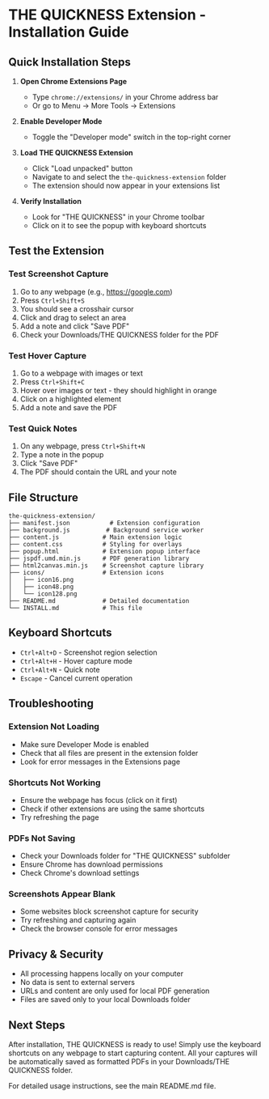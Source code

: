 # THE QUICKNESS Extension - Installation Guide

## Quick Installation Steps

1. **Open Chrome Extensions Page**
   - Type `chrome://extensions/` in your Chrome address bar
   - Or go to Menu → More Tools → Extensions

2. **Enable Developer Mode**
   - Toggle the "Developer mode" switch in the top-right corner

3. **Load THE QUICKNESS Extension**
   - Click "Load unpacked" button
   - Navigate to and select the `the-quickness-extension` folder
   - The extension should now appear in your extensions list

4. **Verify Installation**
   - Look for "THE QUICKNESS" in your Chrome toolbar
   - Click on it to see the popup with keyboard shortcuts

## Test the Extension

### Test Screenshot Capture
1. Go to any webpage (e.g., https://google.com)
2. Press `Ctrl+Shift+S`
3. You should see a crosshair cursor
4. Click and drag to select an area
5. Add a note and click "Save PDF"
6. Check your Downloads/THE QUICKNESS folder for the PDF

### Test Hover Capture
1. Go to a webpage with images or text
2. Press `Ctrl+Shift+C`
3. Hover over images or text - they should highlight in orange
4. Click on a highlighted element
5. Add a note and save the PDF

### Test Quick Notes
1. On any webpage, press `Ctrl+Shift+N`
2. Type a note in the popup
3. Click "Save PDF"
4. The PDF should contain the URL and your note

## File Structure

```
the-quickness-extension/
├── manifest.json           # Extension configuration
├── background.js          # Background service worker
├── content.js            # Main extension logic
├── content.css           # Styling for overlays
├── popup.html            # Extension popup interface
├── jspdf.umd.min.js      # PDF generation library
├── html2canvas.min.js    # Screenshot capture library
├── icons/                # Extension icons
│   ├── icon16.png
│   ├── icon48.png
│   └── icon128.png
├── README.md             # Detailed documentation
└── INSTALL.md            # This file
```

## Keyboard Shortcuts

- `Ctrl+Alt+D` - Screenshot region selection
- `Ctrl+Alt+H` - Hover capture mode
- `Ctrl+Alt+N` - Quick note
- `Escape` - Cancel current operation

## Troubleshooting

### Extension Not Loading
- Make sure Developer Mode is enabled
- Check that all files are present in the extension folder
- Look for error messages in the Extensions page

### Shortcuts Not Working
- Ensure the webpage has focus (click on it first)
- Check if other extensions are using the same shortcuts
- Try refreshing the page

### PDFs Not Saving
- Check your Downloads folder for "THE QUICKNESS" subfolder
- Ensure Chrome has download permissions
- Check Chrome's download settings

### Screenshots Appear Blank
- Some websites block screenshot capture for security
- Try refreshing and capturing again
- Check the browser console for error messages

## Privacy & Security

- All processing happens locally on your computer
- No data is sent to external servers
- URLs and content are only used for local PDF generation
- Files are saved only to your local Downloads folder

## Next Steps

After installation, THE QUICKNESS is ready to use! Simply use the keyboard shortcuts on any webpage to start capturing content. All your captures will be automatically saved as formatted PDFs in your Downloads/THE QUICKNESS folder.

For detailed usage instructions, see the main README.md file.